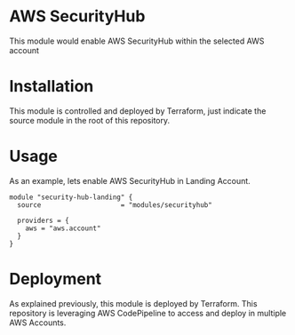 # AWS SecurityHub

This module would enable AWS SecurityHub within the selected AWS account


# Installation

This module is controlled and deployed by Terraform, just indicate the source module in the root of this repository.

# Usage

As an example, lets enable AWS SecurityHub in Landing Account.

```hcl
module "security-hub-landing" {
  source                    = "modules/securityhub"

  providers = {
    aws = "aws.account"
  }
}
```

# Deployment

As explained previously, this module is deployed by Terraform. This repository is leveraging AWS CodePipeline to access and deploy in multiple AWS Accounts.
